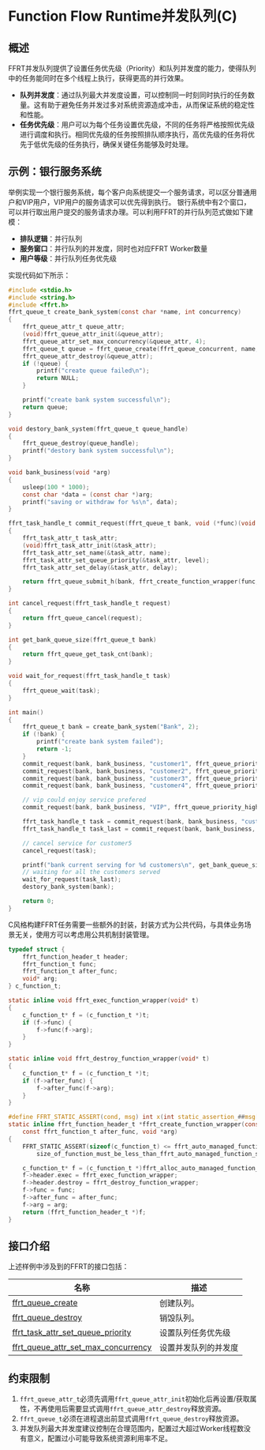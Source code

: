 # Function Flow Runtime并发队列(C)

## 概述

FFRT并发队列提供了设置任务优先级（Priority）和队列并发度的能力，使得队列中的任务能同时在多个线程上执行，获得更高的并行效果。

- **队列并发度**：通过队列最大并发度设置，可以控制同一时刻同时执行的任务数量。这有助于避免任务并发过多对系统资源造成冲击，从而保证系统的稳定性和性能。
- **任务优先级**：用户可以为每个任务设置优先级，不同的任务将严格按照优先级进行调度和执行。相同优先级的任务按照排队顺序执行，高优先级的任务将优先于低优先级的任务执行，确保关键任务能够及时处理。

## 示例：银行服务系统

举例实现一个银行服务系统，每个客户向系统提交一个服务请求，可以区分普通用户和VIP用户，VIP用户的服务请求可以优先得到执行。
银行系统中有2个窗口，可以并行取出用户提交的服务请求办理。可以利用FFRT的并行队列范式做如下建模：

- **排队逻辑**：并行队列
- **服务窗口**：并行队列的并发度，同时也对应FFRT Worker数量
- **用户等级**：并行队列任务优先级

实现代码如下所示：

```c
#include <stdio.h>
#include <string.h>
#include <ffrt.h>
ffrt_queue_t create_bank_system(const char *name, int concurrency)
{
    ffrt_queue_attr_t queue_attr;
    (void)ffrt_queue_attr_init(&queue_attr);
    ffrt_queue_attr_set_max_concurrency(&queue_attr, 4);
    ffrt_queue_t queue = ffrt_queue_create(ffrt_queue_concurrent, name, &queue_attr);
    ffrt_queue_attr_destroy(&queue_attr);
    if (!queue) {
        printf("create queue failed\n");
        return NULL;
    }

    printf("create bank system successful\n");
    return queue;
}

void destory_bank_system(ffrt_queue_t queue_handle)
{
    ffrt_queue_destroy(queue_handle);
    printf("destory bank system successful\n");
}

void bank_business(void *arg)
{
    usleep(100 * 1000);
    const char *data = (const char *)arg;
    printf("saving or withdraw for %s\n", data);
}

ffrt_task_handle_t commit_request(ffrt_queue_t bank, void (*func)(void *), char *name, ffrt_queue_priority_t level, int delay)
{
    ffrt_task_attr_t task_attr;
    (void)ffrt_task_attr_init(&task_attr);
    ffrt_task_attr_set_name(&task_attr, name);
    ffrt_task_attr_set_queue_priority(&task_attr, level);
    ffrt_task_attr_set_delay(&task_attr, delay);

    return ffrt_queue_submit_h(bank, ffrt_create_function_wrapper(func, NULL, name), &task_attr);
}

int cancel_request(ffrt_task_handle_t request)
{
    return ffrt_queue_cancel(request);
}

int get_bank_queue_size(ffrt_queue_t bank)
{
    return ffrt_queue_get_task_cnt(bank);
}

void wait_for_request(ffrt_task_handle_t task)
{
    ffrt_queue_wait(task);
}

int main()
{
    ffrt_queue_t bank = create_bank_system("Bank", 2);
    if (!bank) {
        printf("create bank system failed");
        return -1;
    }
    commit_request(bank, bank_business, "customer1", ffrt_queue_priority_low, 0);
    commit_request(bank, bank_business, "customer2", ffrt_queue_priority_low, 0);
    commit_request(bank, bank_business, "customer3", ffrt_queue_priority_low, 0);
    commit_request(bank, bank_business, "customer4", ffrt_queue_priority_low, 0);

    // vip could enjoy service prefered
    commit_request(bank, bank_business, "VIP", ffrt_queue_priority_high, 0);

    ffrt_task_handle_t task = commit_request(bank, bank_business, "customer5", ffrt_queue_priority_low, 0);
    ffrt_task_handle_t task_last = commit_request(bank, bank_business, "customer6", ffrt_queue_priority_low, 0);

    // cancel service for customer5
    cancel_request(task);

    printf("bank current serving for %d customers\n", get_bank_queue_size(bank));
    // waiting for all the customers served
    wait_for_request(task_last);
    destory_bank_system(bank);

    return 0;
}
```

C风格构建FFRT任务需要一些额外的封装，封装方式为公共代码，与具体业务场景无关，使用方可以考虑用公共机制封装管理。

```c
typedef struct {
    ffrt_function_header_t header;
    ffrt_function_t func;
    ffrt_function_t after_func;
    void* arg;
} c_function_t;

static inline void ffrt_exec_function_wrapper(void* t)
{
    c_function_t* f = (c_function_t *)t;
    if (f->func) {
        f->func(f->arg);
    }
}

static inline void ffrt_destroy_function_wrapper(void* t)
{
    c_function_t* f = (c_function_t *)t;
    if (f->after_func) {
        f->after_func(f->arg);
    }
}

#define FFRT_STATIC_ASSERT(cond, msg) int x(int static_assertion_##msg[(cond) ? 1 : -1])
static inline ffrt_function_header_t *ffrt_create_function_wrapper(const ffrt_function_t func,
    const ffrt_function_t after_func, void *arg)
{
    FFRT_STATIC_ASSERT(sizeof(c_function_t) <= ffrt_auto_managed_function_storage_size,
        size_of_function_must_be_less_than_ffrt_auto_managed_function_storage_size);

    c_function_t* f = (c_function_t *)ffrt_alloc_auto_managed_function_storage_base(ffrt_function_kind_queue);
    f->header.exec = ffrt_exec_function_wrapper;
    f->header.destroy = ffrt_destroy_function_wrapper;
    f->func = func;
    f->after_func = after_func;
    f->arg = arg;
    return (ffrt_function_header_t *)f;
}
```

## 接口介绍

上述样例中涉及到的FFRT的接口包括：

| 名称                                                                                               | 描述                 |
| -------------------------------------------------------------------------------------------------- | -------------------- |
| [ffrt_queue_create](ffrt-api-guideline-c.md#ffrt_queue_create)                                     | 创建队列。           |
| [ffrt_queue_destroy](ffrt-api-guideline-c.md#ffrt_queue_destroy)                                   | 销毁队列。           |
| [ffrt_task_attr_set_queue_priority](ffrt-api-guideline-c.md#ffrt_task_attr_set_queue_priority)     | 设置队列任务优先级   |
| [ffrt_queue_attr_set_max_concurrency](ffrt-api-guideline-c.md#ffrt_queue_attr_set_max_concurrency) | 设置并发队列的并发度 |

## 约束限制

1. `ffrt_queue_attr_t`必须先调用`ffrt_queue_attr_init`初始化后再设置/获取属性，不再使用后需要显式调用`ffrt_queue_attr_destroy`释放资源。
2. `ffrt_queue_t`必须在进程退出前显式调用`ffrt_queue_destroy`释放资源。
3. 并发队列最大并发度建议控制在合理范围内，配置过大超过Worker线程数没有意义，配置过小可能导致系统资源利用率不足。
